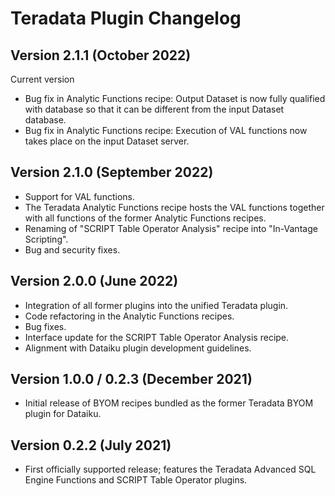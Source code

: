 # Teradata Plugin Changelog

## Version 2.1.1 (October 2022)

Current version

* Bug fix in Analytic Functions recipe: Output Dataset is now fully qualified with database so that it can be different from the input Dataset database.
* Bug fix in Analytic Functions recipe: Execution of VAL functions now takes place on the input Dataset server.

## Version 2.1.0 (September 2022)

* Support for VAL functions.
* The Teradata Analytic Functions recipe hosts the VAL functions together with all functions of the former Analytic Functions recipes.
* Renaming of "SCRIPT Table Operator Analysis" recipe into "In-Vantage Scripting".
* Bug and security fixes.

## Version 2.0.0 (June 2022)

* Integration of all former plugins into the unified Teradata plugin.
* Code refactoring in the Analytic Functions recipes.
* Bug fixes.
* Interface update for the SCRIPT Table Operator Analysis recipe.
* Alignment with Dataiku plugin development guidelines.

## Version 1.0.0 / 0.2.3 (December 2021)

* Initial release of BYOM recipes bundled as the former Teradata BYOM plugin for Dataiku.

## Version 0.2.2 (July 2021)

* First officially supported release; features the Teradata Advanced SQL Engine Functions and SCRIPT Table Operator plugins.

